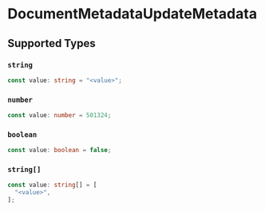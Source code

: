 # DocumentMetadataUpdateMetadata


## Supported Types

### `string`

```typescript
const value: string = "<value>";
```

### `number`

```typescript
const value: number = 501324;
```

### `boolean`

```typescript
const value: boolean = false;
```

### `string[]`

```typescript
const value: string[] = [
  "<value>",
];
```

